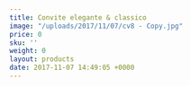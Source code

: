 ```yaml
---
title: Convite elegante & classico
image: "/uploads/2017/11/07/cv8 - Copy.jpg"
price: 0
sku: ''
weight: 0
layout: products
date: 2017-11-07 14:49:05 +0000
---
```

